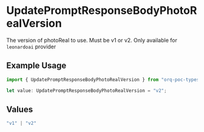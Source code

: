 # UpdatePromptResponseBodyPhotoRealVersion

The version of photoReal to use. Must be v1 or v2. Only available for `leonardoai` provider

## Example Usage

```typescript
import { UpdatePromptResponseBodyPhotoRealVersion } from "orq-poc-typescript-multi-env-version/models/operations";

let value: UpdatePromptResponseBodyPhotoRealVersion = "v2";
```

## Values

```typescript
"v1" | "v2"
```